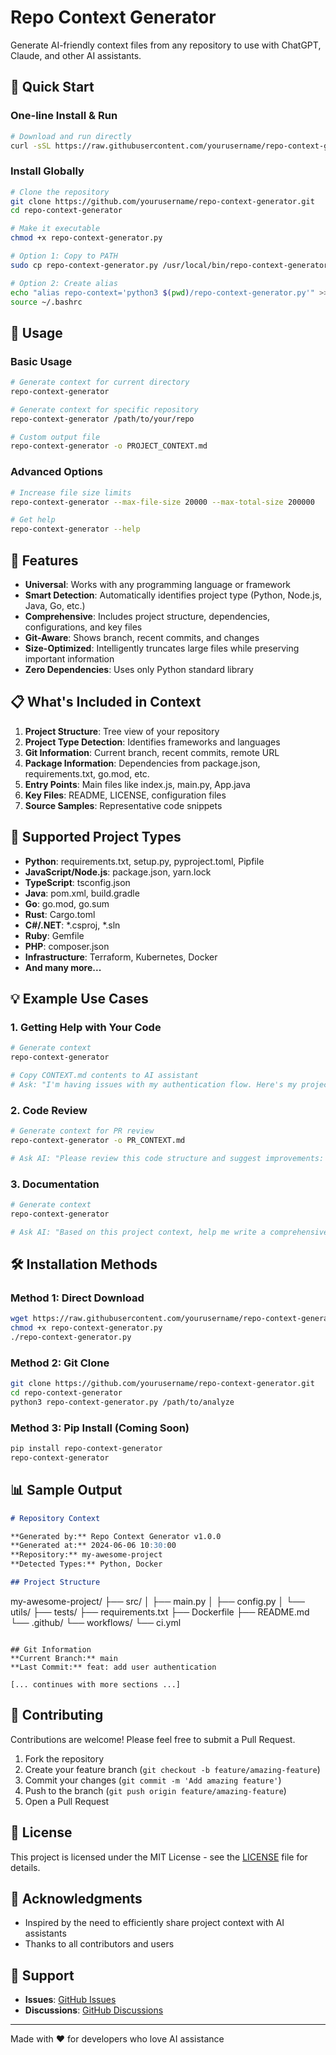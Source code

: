 # Repo Context Generator

Generate AI-friendly context files from any repository to use with ChatGPT, Claude, and other AI assistants.

## 🚀 Quick Start

### One-line Install & Run

```bash
# Download and run directly
curl -sSL https://raw.githubusercontent.com/yourusername/repo-context-generator/main/repo-context-generator.py | python3 - .
```

### Install Globally

```bash
# Clone the repository
git clone https://github.com/yourusername/repo-context-generator.git
cd repo-context-generator

# Make it executable
chmod +x repo-context-generator.py

# Option 1: Copy to PATH
sudo cp repo-context-generator.py /usr/local/bin/repo-context-generator

# Option 2: Create alias
echo "alias repo-context='python3 $(pwd)/repo-context-generator.py'" >> ~/.bashrc
source ~/.bashrc
```

## 📖 Usage

### Basic Usage

```bash
# Generate context for current directory
repo-context-generator

# Generate context for specific repository
repo-context-generator /path/to/your/repo

# Custom output file
repo-context-generator -o PROJECT_CONTEXT.md
```

### Advanced Options

```bash
# Increase file size limits
repo-context-generator --max-file-size 20000 --max-total-size 200000

# Get help
repo-context-generator --help
```

## 🎯 Features

- **Universal**: Works with any programming language or framework
- **Smart Detection**: Automatically identifies project type (Python, Node.js, Java, Go, etc.)
- **Comprehensive**: Includes project structure, dependencies, configurations, and key files
- **Git-Aware**: Shows branch, recent commits, and changes
- **Size-Optimized**: Intelligently truncates large files while preserving important information
- **Zero Dependencies**: Uses only Python standard library

## 📋 What's Included in Context

1. **Project Structure**: Tree view of your repository
2. **Project Type Detection**: Identifies frameworks and languages
3. **Git Information**: Current branch, recent commits, remote URL
4. **Package Information**: Dependencies from package.json, requirements.txt, go.mod, etc.
5. **Entry Points**: Main files like index.js, main.py, App.java
6. **Key Files**: README, LICENSE, configuration files
7. **Source Samples**: Representative code snippets

## 🔧 Supported Project Types

- **Python**: requirements.txt, setup.py, pyproject.toml, Pipfile
- **JavaScript/Node.js**: package.json, yarn.lock
- **TypeScript**: tsconfig.json
- **Java**: pom.xml, build.gradle
- **Go**: go.mod, go.sum
- **Rust**: Cargo.toml
- **C#/.NET**: *.csproj, *.sln
- **Ruby**: Gemfile
- **PHP**: composer.json
- **Infrastructure**: Terraform, Kubernetes, Docker
- **And many more...**

## 💡 Example Use Cases

### 1. Getting Help with Your Code

```bash
# Generate context
repo-context-generator

# Copy CONTEXT.md contents to AI assistant
# Ask: "I'm having issues with my authentication flow. Here's my project context: [paste]"
```

### 2. Code Review

```bash
# Generate context for PR review
repo-context-generator -o PR_CONTEXT.md

# Ask AI: "Please review this code structure and suggest improvements: [paste]"
```

### 3. Documentation

```bash
# Generate context
repo-context-generator

# Ask AI: "Based on this project context, help me write a comprehensive README: [paste]"
```

## 🛠️ Installation Methods

### Method 1: Direct Download

```bash
wget https://raw.githubusercontent.com/yourusername/repo-context-generator/main/repo-context-generator.py
chmod +x repo-context-generator.py
./repo-context-generator.py
```

### Method 2: Git Clone

```bash
git clone https://github.com/yourusername/repo-context-generator.git
cd repo-context-generator
python3 repo-context-generator.py /path/to/analyze
```

### Method 3: Pip Install (Coming Soon)

```bash
pip install repo-context-generator
repo-context-generator
```

## 📊 Sample Output

```markdown
# Repository Context

**Generated by:** Repo Context Generator v1.0.0  
**Generated at:** 2024-06-06 10:30:00  
**Repository:** my-awesome-project  
**Detected Types:** Python, Docker

## Project Structure
```
my-awesome-project/
├── src/
│   ├── main.py
│   ├── config.py
│   └── utils/
├── tests/
├── requirements.txt
├── Dockerfile
├── README.md
└── .github/
    └── workflows/
        └── ci.yml
```

## Git Information
**Current Branch:** main  
**Last Commit:** feat: add user authentication

[... continues with more sections ...]
```

## 🤝 Contributing

Contributions are welcome! Please feel free to submit a Pull Request.

1. Fork the repository
2. Create your feature branch (`git checkout -b feature/amazing-feature`)
3. Commit your changes (`git commit -m 'Add amazing feature'`)
4. Push to the branch (`git push origin feature/amazing-feature`)
5. Open a Pull Request

## 📄 License

This project is licensed under the MIT License - see the [LICENSE](LICENSE) file for details.

## 🙏 Acknowledgments

- Inspired by the need to efficiently share project context with AI assistants
- Thanks to all contributors and users

## 📮 Support

- **Issues**: [GitHub Issues](https://github.com/yourusername/repo-context-generator/issues)
- **Discussions**: [GitHub Discussions](https://github.com/yourusername/repo-context-generator/discussions)

---

Made with ❤️ for developers who love AI assistance
